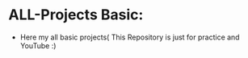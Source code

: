 # ALL-Projects Basic: 
- Here my all basic projects( This Repository is just for practice and YouTube :)
